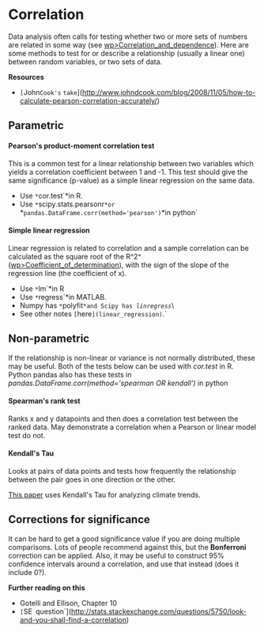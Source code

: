 # Correlation

Data analysis often calls for testing whether two or more sets of
numbers are related in some way (see
[wp&gt;Correlation\_and\_dependence](wp>Correlation_and_dependence)).
Here are some methods to test for or describe a relationship (usually a
linear one) between random variables, or two sets of data.

 **Resources**

* `[`John`Cook's`
`take`](http://www.johndcook.com/blog/2008/11/05/how-to-calculate-pearson-correlation-accurately/)

## Parametric

#### Pearson's product-moment correlation test

This is a common test for a linear relationship between two variables
which yields a correlation coefficient between 1 and -1. This test
should give the same significance (p-value) as a simple linear
regression on the same data.

* Use `*`cor.test`*in R.
* Use `*`scipy.stats.pearsonr`*or `*`pandas.DataFrame.corr(method='pearson')`*in python`

#### Simple linear regression

Linear regression is related to correlation and a sample correlation can
be calculated as the square root of the R^2^
([wp&gt;Coefficient\_of\_determination](wp>Coefficient_of_determination)),
with the sign of the slope of the regression line (the coefficient of
x).

* Use `*`lm`*in R
* Use `*`regress`*in MATLAB.
* Numpy has `*`polyfit`*and Scipy has `*`linregress`*\
* See other notes `[`here`](linear_regression)`.`

## Non-parametric

If the relationship is non-linear or variance is not normally
distributed, these may be useful. Both of the tests below can be used
with *cor.test* in R. Python pandas also has these tests in
*pandas.DataFrame.corr(method='spearman OR kendall')* in python

#### Spearman's rank test

Ranks x and y datapoints and then does a correlation test between the
ranked data. May demonstrate a correlation when a Pearson or linear
model test do not.

#### Kendall's Tau

Looks at pairs of data points and tests how frequently the relationship
between the pair goes in one direction or the other.

[This
paper](http://journals.ametsoc.org/doi/abs/10.1175/2009JCLI2951.1)
uses Kendall's Tau for analyzing climate trends.

## Corrections for significance

It can be hard to get a good significance value if you are doing
multiple comparisons. Lots of people recommend against this, but the
**Bonferroni** correction can be applied. Also, it may be useful to
construct 95% confidence intervals around a correlation, and use that
instead (does it include 0?).

 **Further reading on this**

* Gotelli and Ellison, Chapter 10
* `[`SE`
`question`](http://stats.stackexchange.com/questions/5750/look-and-you-shall-find-a-correlation)
